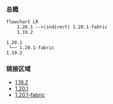 ### 总概

```mermaid
flowchart LR
    1.20.1 -->|indirect| 1.20.1-fabric
    1.19.2
```

```
1.20.1
 └── 1.20.1-fabric
1.19.2
```

### 链接区域

- [1.19.2](/projects/1.19/assets/modrinth-wallpapers/wallpapers)
- [1.20.1](/projects/1.20/assets/modrinth-wallpapers/wallpapers)
- [1.20.1-fabric](/projects/1.20-fabric/assets/modrinth-wallpapers/wallpapers)